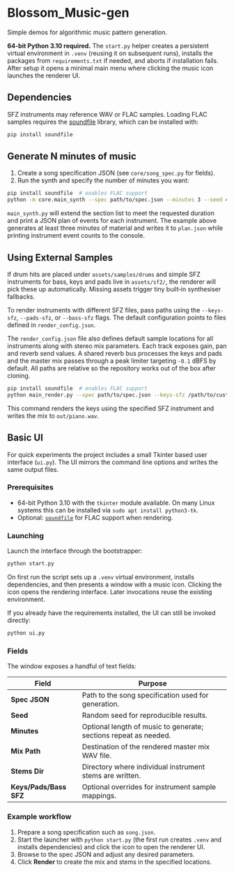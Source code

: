 # Blossom_Music-gen

Simple demos for algorithmic music pattern generation.

**64-bit Python 3.10 required.** The `start.py` helper creates a persistent
virtual environment in `.venv` (reusing it on subsequent runs), installs the
packages from `requirements.txt` if needed, and aborts if installation fails.
After setup it opens a minimal main menu where clicking the music icon launches
the renderer UI.

## Dependencies

SFZ instruments may reference WAV or FLAC samples. Loading FLAC samples requires the
[soundfile](https://pysoundfile.readthedocs.io/) library, which can be installed with:

```bash
pip install soundfile
```

## Generate N minutes of music

1. Create a song specification JSON (see `core/song_spec.py` for fields).
2. Run the synth and specify the number of minutes you want:

```bash
pip install soundfile  # enables FLAC support
python -m core.main_synth --spec path/to/spec.json --minutes 3 --seed 42 --print-stats > plan.json
```

`main_synth.py` will extend the section list to meet the requested duration and print a JSON plan of events for each instrument.  The example above generates at least three minutes of material and writes it to `plan.json` while printing instrument event counts to the console.

## Using External Samples

If drum hits are placed under `assets/samples/drums` and simple SFZ instruments
for bass, keys and pads live in `assets/sf2/`, the renderer will pick these up
automatically. Missing assets trigger tiny built‑in synthesiser fallbacks.

To render instruments with different SFZ files, pass paths using the
`--keys-sfz`, `--pads-sfz`, or `--bass-sfz` flags. The default configuration
points to files defined in `render_config.json`.

The `render_config.json` file also defines default sample locations for all
instruments along with stereo mix parameters.  Each track exposes gain, pan
and reverb send values.  A shared reverb bus processes the keys and pads and
the master mix passes through a peak limiter targeting ``-0.1`` dBFS by
default.  All paths are relative so the repository works out of the box after
cloning.

```bash
pip install soundfile  # enables FLAC support
python main_render.py --spec path/to/spec.json --keys-sfz /path/to/custom/keys.sfz --mix out/piano.wav
```

This command renders the keys using the specified SFZ instrument and writes the mix to `out/piano.wav`.

## Basic UI

For quick experiments the project includes a small Tkinter based user interface
(`ui.py`). The UI mirrors the command line options and writes the same output
files.

### Prerequisites

- 64-bit Python 3.10 with the `tkinter` module available. On many Linux systems this
  can be installed via `sudo apt install python3-tk`.
- Optional: [`soundfile`](https://pysoundfile.readthedocs.io/) for FLAC
  support when rendering.

### Launching

Launch the interface through the bootstrapper:

```bash
python start.py
```

On first run the script sets up a `.venv` virtual environment, installs
dependencies, and then presents a window with a music icon. Clicking the icon
opens the rendering interface. Later invocations reuse the existing
environment.

If you already have the requirements installed, the UI can still be invoked
directly:

```bash
python ui.py
```

### Fields

The window exposes a handful of text fields:

| Field | Purpose |
| ----- | ------- |
| **Spec JSON** | Path to the song specification used for generation. |
| **Seed** | Random seed for reproducible results. |
| **Minutes** | Optional length of music to generate; sections repeat as needed. |
| **Mix Path** | Destination of the rendered master mix WAV file. |
| **Stems Dir** | Directory where individual instrument stems are written. |
| **Keys/Pads/Bass SFZ** | Optional overrides for instrument sample mappings. |

### Example workflow

1. Prepare a song specification such as `song.json`.
2. Start the launcher with `python start.py` (the first run creates `.venv` and
   installs dependencies) and click the icon to open the renderer UI.
3. Browse to the spec JSON and adjust any desired parameters.
4. Click **Render** to create the mix and stems in the specified locations.
